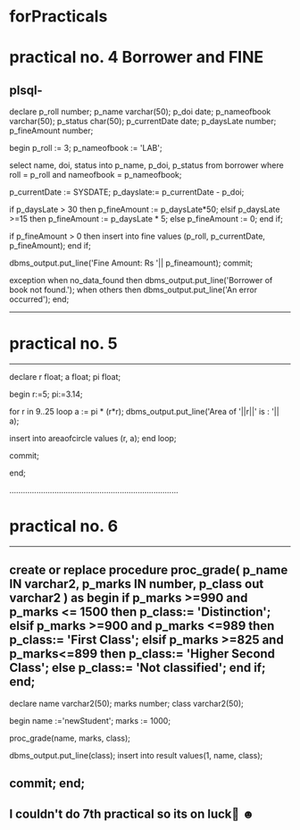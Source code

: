 # forPracticals

# practical no. 4 Borrower and FINE
plsql-
---------------------------------------------------------

declare
p_roll number;
p_name varchar(50);
p_doi date;
p_nameofbook varchar(50);
p_status char(50);
p_currentDate date;
p_daysLate number;
p_fineAmount number;

begin
p_roll := 3;
p_nameofbook := 'LAB';

select name, doi, status into p_name, p_doi, p_status from borrower where roll = p_roll and nameofbook = p_nameofbook;

p_currentDate := SYSDATE;
p_dayslate:= p_currentDate - p_doi;

if p_daysLate > 30 then
	p_fineAmount := p_daysLate*50;
elsif p_daysLate >=15 then
	p_fineAmount := p_daysLate * 5;
else 
	p_fineAmount := 0;
end if;

if p_fineAmount > 0 then
	insert into fine values (p_roll, p_currentDate, p_fineAmount);
end if;

dbms_output.put_line('Fine Amount: Rs '|| p_fineamount);
commit;

exception
when no_data_found then
	dbms_output.put_line('Borrower of book not found.');
when others then
	dbms_output.put_line('An error occurred');
end;

--------------------------------------------------------------------------
# practical no.  5
--------------------------------------------------------------------------
declare 
r float;
a float;
pi float;

begin 
r:=5;
pi:=3.14;

for r in 9..25 loop
a := pi * (r*r);
dbms_output.put_line('Area of '||r||' is : '|| a);

insert into areaofcircle values (r, a);
end loop;

commit;

end;


...........................................................................
# practical no. 6
---------------------------------------------------------------------------
create or replace procedure proc_grade(
    p_name IN varchar2,
    p_marks IN number,
    p_class out varchar2
) as 
begin 
	if p_marks >=990 and p_marks <= 1500 then
		p_class:= 'Distinction';
	elsif p_marks >=900 and p_marks <=989 then
		p_class:= 'First Class';
	elsif p_marks >=825 and p_marks<=899 then
		p_class:= 'Higher Second Class';
	else
		p_class:= 'Not classified';
	end if;
end;
------------------------------------

declare
name varchar2(50);
marks number;
class varchar2(50);

begin
name :='newStudent';
marks := 1000;

proc_grade(name, marks, class);

dbms_output.put_line(class);
insert into result values(1, name, class);

commit;
end;
--------------------------------------------------------------------------------
I couldn't do 7th practical so its on luck🤞 ☻ 
--------------------------------------------------------
